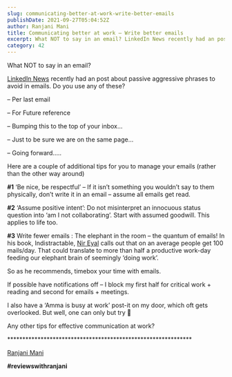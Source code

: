 ```yaml
---
slug: communicating-better-at-work-write-better-emails
publishDate: 2021-09-27T05:04:52Z
author: Ranjani Mani
title: Communicating better at work – Write better emails 
excerpt: What NOT to say in an email? LinkedIn News recently had an post about passive aggressive phrases to avoid in emails. Do you use any of these? – Per last email – For Future reference – Bumping this to the top of your inbox ... 
category: 42
---
```


What NOT to say in an email?

[LinkedIn News](https://www.linkedin.com/feed/#) recently had an post about passive aggressive phrases to avoid in emails. Do you use any of these?

– Per last email

– For Future reference

– Bumping this to the top of your inbox…

– Just to be sure we are on the same page…

– Going forward…..

Here are a couple of additional tips for you to manage your emails (rather than the other way around)

**#1** ‘Be nice, be respectful’ – If it isn’t something you wouldn’t say to them physically, don’t write it in an email – assume all emails get read.

**#2** ‘Assume positive intent’: Do not misinterpret an innocuous status question into ‘am I not collaborating’. Start with assumed goodwill. This applies to life too.

**#3** Write fewer emails : The elephant in the room – the quantum of emails! In his book, Indistractable, [Nir Eyal](https://www.linkedin.com/feed/#) calls out that on an average people get 100 mails/day. That could translate to more than half a productive work-day feeding our elephant brain of seemingly ‘doing work’.

So as he recommends, timebox your time with emails.

If possible have notifications off – I block my first half for critical work + reading and second for emails + meetings.

I also have a ‘Amma is busy at work’ post-it on my door, which oft gets overlooked. But well, one can only but try 🙂

Any other tips for effective communication at work?

\*\*\*\*\*\*\*\*\*\*\*\*\*\*\*\*\*\*\*\*\*\*\*\*\*\*\*\*\*\*\*\*\*\*\*\*\*\*\*\*\*\*\*\*\*\*\*\*\*\*\*\*\*\*\*\*\*\*\*\*\*

[Ranjani Mani](https://www.linkedin.com/feed/#)

**#reviewswithranjani**